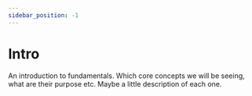 ```yaml
---
sidebar_position: -1
---
```


# Intro

An introduction to fundamentals. Which core concepts we will be seeing, what are their purpose etc. Maybe a little description of each one.
